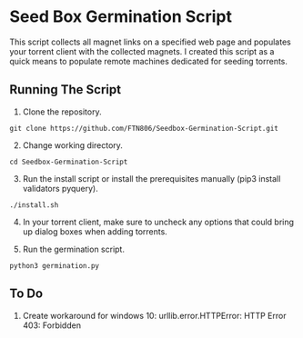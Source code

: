 # Seed Box Germination Script
This script collects all magnet links on a specified web page and populates your torrent client with the collected magnets. I created this script as a quick means to populate remote machines dedicated for seeding torrents.

## Running The Script
1. Clone the repository.
  ```
  git clone https://github.com/FTN806/Seedbox-Germination-Script.git
  ```
2. Change working directory.
  ```
  cd Seedbox-Germination-Script
  ```
3. Run the install script or install the prerequisites manually (pip3 install validators pyquery).
  ```
  ./install.sh
  ```
4. In your torrent client, make sure to uncheck any options that could bring up dialog boxes when adding torrents.
  
5. Run the germination script.
  ```
  python3 germination.py
  ```
## To Do
1. Create workaround for windows 10: urllib.error.HTTPError: HTTP Error 403: Forbidden
